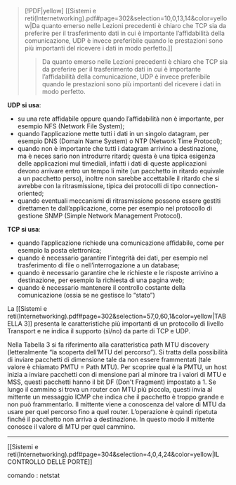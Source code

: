 > [!PDF|yellow] [[Sistemi e reti(Internetworking).pdf#page=302&selection=10,0,13,14&color=yellow|Da quanto emerso nelle Lezioni precedenti è chiaro che TCP sia da preferire per il trasferimento dati in cui è importante l’affidabilità della comunicazione, UDP è invece preferibile quando le prestazioni sono più importanti del ricevere i dati in modo perfetto.]]
> > Da quanto emerso nelle Lezioni precedenti è chiaro che TCP sia da preferire per il trasferimento dati in cui è importante l’affidabilità della comunicazione, UDP è invece preferibile quando le prestazioni sono più importanti del ricevere i dati in modo perfetto.

**UDP si usa**: 
- su una rete affidabile oppure quando l’affidabilità non è importante, per esempio NFS (Network File System); 
- quando l’applicazione mette tutti i dati in un singolo datagram, per esempio DNS (Domain Name System) o NTP (Network Time Protocol); 
- quando non è importante che tutti i datagram arrivino a destinazione, ma è neces sario non introdurre ritardi; questa è una tipica esigenza delle applicazioni mul timediali, infatti i dati di queste applicazioni devono arrivare entro un tempo li mite (un pacchetto in ritardo equivale a un pacchetto perso), inoltre non sarebbe accettabile il ritardo che si avrebbe con la ritrasmissione, tipica dei protocolli di tipo connection-oriented;
- quando eventuali meccanismi di ritrasmissione possono essere gestiti direttamen te dall’applicazione, come per esempio nel protocollo di gestione SNMP (Simple Network Management Protocol).

**TCP si usa**:
- quando l’applicazione richiede una comunicazione affidabile, come per esempio la posta elettronica;
- quando è necessario garantire l’integrità dei dati, per esempio nel trasferimento di file o nell’interrogazione a un database;
- quando è necessario garantire che le richieste e le risposte arrivino a destinazione, per esempio la richiesta di una pagina web;
- quando è necessario mantenere il controllo costante della comunicazione (ossia se ne gestisce lo “stato”)

La [[Sistemi e reti(Internetworking).pdf#page=302&selection=57,0,60,1&color=yellow|TABELLA 3]] presenta le caratteristiche più importanti di un protocollo di livello Transport e ne indica il supporto (sì/no) da parte di TCP e UDP.

Nella Tabella 3 si fa riferimento alla caratteristica path MTU discovery (letteralmente “la scoperta dell’MTU del percorso”). Si tratta della possibilità di inviare pacchetti di dimensione tale da non essere frammentati (tale valore è chiamato PMTU = Path MTU). Per scoprire qual è la PMTU, un host inizia a inviare pacchetti con di mensione pari al minore tra i valori di MTU e MSS, questi pacchetti hanno il bit DF (Don't Fragment) impostato a 1. Se lungo il cammino si trova un router con MTU più piccola, questi invia al mittente un messaggio ICMP che indica che il pacchetto è troppo grande e non può frammentarlo. Il mittente viene a conoscenza del valore di MTU da usare per quel percorso fino a quel router. L’operazione è quindi ripetuta finché il pacchetto non arriva a destinazione. In questo modo il mittente conosce il valore di MTU per quel cammino.

---
[[Sistemi e reti(Internetworking).pdf#page=304&selection=4,0,4,24&color=yellow|IL CONTROLLO DELLE PORTE]]

comando : netstat